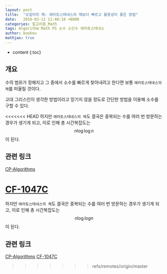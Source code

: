 ```yaml
---
layout: post
title:  "오일러의 체: 에라토스테네스의 체보다 빠르고 활용성이 좋은 방법"
date:   2016-03-12 11:40:18 +0800
categories: 알고리즘_Math
tags: Algorithm Math PS 소수 소인수 에라토스테네스
author: booknu
mathjax: true
---
```


* content
{:toc}

## 개요
수의 범위가 정해지고 그 중에서 소수를 빠르게 찾아내려고 한다면 보통 `에라토스테네스의 체`를 떠올릴 것이다.

고대 그리스인이 생각한 방법이라고 믿기지 않을 정도로 간단한 방법을 이용해 소수를 구할 수 있다.

<<<<<<< HEAD
하지만 `에라토스테네스의 체`도 결국은 중복되는 수를 여러 번 방문하는 경우가 생기게 되고, 이로 인해 총 시간복잡도는 $$ n\log{}{\log{}{n}} $$이 된다.

## 관련 링크
[CP-Algorithms](https://cp-algorithms.com/algebra/prime-sieve-linear.html)

[CF-1047C](http://codeforces.com/contest/1047/problem/C)
=======
하지만 `에라토스테네스의 체`도 결국은 중복되는 수를 여러 번 방문하는 경우가 생기게 되고, 이로 인해 총 시간복잡도는 $$ n\log{log{n}} $$이 된다.

## 관련 링크
[CP-Algorithms](https://cp-algorithms.com/algebra/prime-sieve-linear.html)
[CF-1047C](http://codeforces.com/contest/1047/problem/C)
>>>>>>> refs/remotes/origin/master
